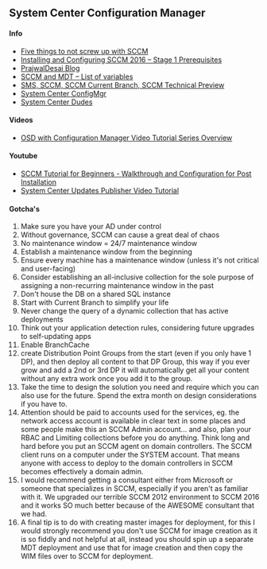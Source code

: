 ## System Center Configuration Manager

#### Info
* [Five things to not screw up with SCCM](https://blog.aksysadmin.org/2017/09/07/five-things-to-not-screw-up-with-sccm)
* [Installing and Configuring SCCM 2016 – Stage 1 Prerequisites](https://dailysysadmin.com/KB/Article/578/installing-and-configuring-sccm-2016-stage-1-prerequisites/)
* [PrajwalDesai Blog](https://prajwaldesai.com/system-center/)
* [SCCM and MDT – List of variables](http://www.hayesjupe.com/sccm-and-mdt-list-of-variables/)
* [SMS, SCCM, SCCM Current Branch, SCCM Technical Preview](https://www.windows-noob.com/forums/forum/121-sms-sccm-sccm-current-branch-sccm-technical-preview/)
* [System Center ConfigMgr](http://www.scconfigmgr.com/)
* [System Center Dudes](https://www.systemcenterdudes.com/)

#### Videos
* [OSD with Configuration Manager Video Tutorial Series Overview](https://blogs.technet.microsoft.com/configurationmgr/2018/07/09/osd-with-configuration-manager-video-tutorial-series-overview/)

#### Youtube
* [SCCM Tutorial for Beginners - Walkthrough and Configuration for Post Installation](https://www.youtube.com/watch?v=3-2qhfvt8vo&list=PL60ejEuI_nxuFw3eWRCxmffag_nYUz4PZ&app=desktop)
* [System Center Updates Publisher Video Tutorial](https://blogs.technet.microsoft.com/configurationmgr/2018/08/24/system-center-updates-publisher-video-tutorial/)

#### Gotcha's
1. Make sure you have your AD under control
1. Without governance, SCCM can cause a great deal of chaos
1. No maintenance window = 24/7 maintenance window
  1. Establish a maintenance window from the beginning
  1. Ensure every machine has a maintenance window (unless it's not critical and user-facing)
1. Consider establishing an all-inclusive collection for the sole purpose of assigning a non-recurring maintenance window in the past
1. Don't house the DB on a shared SQL instance
1. Start with Current Branch to simplify your life
1. Never change the query of a dynamic collection that has active deployments
1. Think out your application detection rules, considering future upgrades to self-updating apps
1. Enable BranchCache
1. create Distribution Point Groups from the start (even if you only have 1 DP), and then deploy all content to that DP Group, this way if you ever grow and add a 2nd or 3rd DP it will automatically get all your content without any extra work once you add it to the group.
1. Take the time to design the solution you need and require which you can also use for the future. Spend the extra month on design considerations if you have to.
1. Attention should be paid to accounts used for the services, eg. the network access account is available in clear text in some places and some people make this an SCCM Admin account... and also, plan your RBAC and Limiting collections before you do anything. Think long and hard before you put an SCCM agent on domain controllers. The SCCM client runs on a computer under the SYSTEM account. That means anyone with access to deploy to the domain controllers in SCCM becomes effectively a domain admin.
1. I would recommend getting a consultant either from Microsoft or someone that specializes in SCCM, especially if you aren't as familiar with it. We upgraded our terrible SCCM 2012 environment to SCCM 2016 and it works SO much better because of the AWESOME consultant that we had.
1. A final tip is to do with creating master images for deployment, for this I would strongly recommend you don't use SCCM for image creation as it is so fiddly and not helpful at all, instead you should spin up a separate MDT deployment and use that for image creation and then copy the WIM files over to SCCM for deployment.
